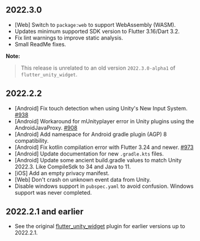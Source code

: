 ## 2022.3.0
* [Web] Switch to `package:web` to support WebAssembly (WASM).
* Updates minimum supported SDK version to Flutter 3.16/Dart 3.2.
* Fix lint warnings to improve static analysis.
* Small ReadMe fixes.

**Note:**  
> This release is unrelated to an old version `2022.3.0-alpha1` of `flutter_unity_widget`.

## 2022.2.2
* [Android] Fix touch detection when using Unity's New Input System. [#938](https://github.com/juicycleff/flutter-unity-view-widget/pull/938)
* [Android] Workaround for mUnityplayer error in Unity plugins using the AndroidJavaProxy. [#908](https://github.com/juicycleff/flutter-unity-view-widget/pull/908)
* [Android] Add namespace for Android gradle plugin (AGP) 8 compatibility.
* [Android] Fix kotlin compilation error with Flutter 3.24 and newer. [#973](https://github.com/juicycleff/flutter-unity-view-widget/issues/973)
* [Android] Update documentation for new `.gradle.kts` files.
* [Android] Update some ancient build.gradle values to match Unity 2022.3. Like CompileSdk to 34 and Java to 11.
* [iOS] Add an empty privacy manifest.
* [Web] Don't crash on unknown event data from Unity.
* Disable windows support in `pubspec.yaml` to avoid confusion. Windows support was never completed.

## 2022.2.1 and earlier

* See the original [flutter_unity_widget](https://pub.dev/packages/flutter_unity_widget) plugin for earlier versions up to 2022.2.1.